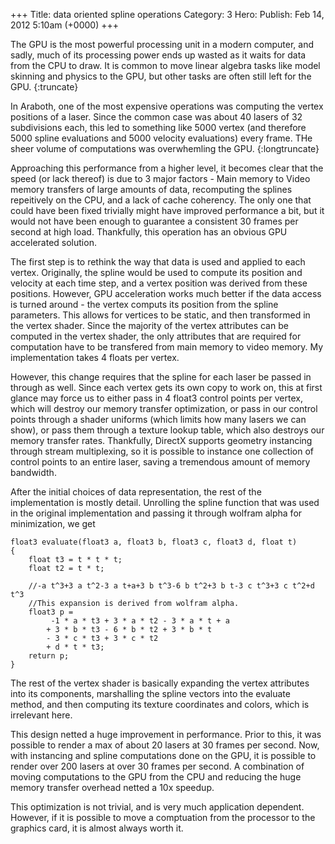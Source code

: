 +++
Title: data oriented spline operations
Category: 3
Hero: 
Publish:  Feb 14, 2012 5:10am (+0000) 
+++

The GPU is the most powerful processing unit in a modern computer, and sadly, much of its processing
power ends up wasted as it waits for data from the CPU to draw. It is common to move linear algebra 
tasks like model skinning and physics to the GPU, but other tasks are often still left for the GPU. {:truncate}

In Araboth, one of the most expensive operations was computing the vertex positions of a laser. 
Since the common case was about 40 lasers of 32 subdivisions each, this led to something like 5000 vertex 
(and therefore 5000 spline evaluations and 5000 velocity evaluations) every frame. THe sheer volume of computations
was overwhemling the GPU. {:longtruncate}

Approaching this performance from a higher level, it becomes clear that the speed (or lack thereof) 
is due to 3 major factors - Main memory to Video memory transfers of large amounts of data, 
recomputing the splines repeitively on the CPU, and a lack of cache coherency. The only one that
could have been fixed trivially might have improved performance a bit, but it would not have been
enough to guarantee a consistent 30 frames per second at high load. Thankfully, this operation
has an obvious GPU accelerated solution.

The first step is to rethink the way that data is used and applied to each vertex. Originally, the 
spline would be used to compute its position and velocity at each time step, and a vertex
position was derived from these positions. However, GPU acceleration works much better
if the data access is turned around - the vertex computs its position from the spline parameters. This
allows for vertices to be static, and then transformed in the vertex shader. Since the majority of 
the vertex attributes can be computed in the vertex shader, the only attributes that are required 
for computation have to be transfered from main memory to video memory. My implementation takes
4 floats per vertex.

However, this change requires that the spline for each laser be passed in through as well. Since
each vertex gets its own copy to work on, this at first glance may force us to either pass in 
4 float3 control points per vertex, which will destroy our memory transfer optimization, 
or pass in our control points through a shader uniforms (which limits how many lasers we can show), 
or pass them through a texture lookup table, which also destroys our memory transfer rates. Thankfully,
DirectX supports geometry instancing through stream multiplexing, so it is possible to instance one collection
of control points to an entire laser, saving a tremendous amount of memory bandwidth.

After the initial choices of data representation, the rest of the implementation is mostly detail. 
Unrolling the spline function that was used in the original implementation and passing it through
wolfram alpha for minimization, we get

~~~~"cpp"
float3 evaluate(float3 a, float3 b, float3 c, float3 d, float t)
{
	float t3 = t * t * t;
	float t2 = t * t;

	//-a t^3+3 a t^2-3 a t+a+3 b t^3-6 b t^2+3 b t-3 c t^3+3 c t^2+d t^3
	//This expansion is derived from wolfram alpha.
	float3 p = 
		 -1 * a * t3 + 3 * a * t2 - 3 * a * t + a
		+ 3 * b * t3 - 6 * b * t2 + 3 * b * t 
		- 3 * c * t3 + 3 * c * t2 
		+ d * t * t3;
	return p;
}
~~~~

The rest of the vertex shader is basically expanding the vertex attributes into its components,
marshalling the spline vectors into the evaluate method, and then computing its texture coordinates
and colors, which is irrelevant here.

This design netted a huge improvement in performance. Prior to this, it was possible to render a max 
of about 20 lasers at 30 frames per second. Now, with instancing and spline computations done on the 
GPU, it is possible to render over 200 lasers at over 30 frames per second. A combination of moving
computations to the GPU from the CPU and reducing the huge memory transfer overhead netted a
10x speedup. 

This optimization is not trivial, and is very much application dependent. However, if it is possible
to move a comptuation from the processor to the graphics card, it is almost always worth it.
